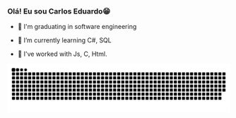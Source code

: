 ### Olá! Eu sou Carlos Eduardo😁

- 📖 I'm graduating in software engineering

- 🌱 I’m currently learning C#, SQL
  
- 🌿 I've worked with Js, C, Html.


![snake animation](https://github.com/CarlosEdu141/CarlosEdu141/blob/output/github-contribution-grid-snake.svg)
